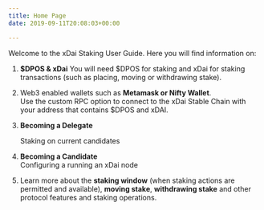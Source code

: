 ```yaml
---
title: Home Page
date: 2019-09-11T20:08:03+00:00

---
```

Welcome to the xDai Staking User Guide. Here you will find information on:

1. **$DPOS & xDai** You will need $DPOS for staking and xDai for staking transactions (such as placing, moving or withdrawing stake).
2. Web3 enabled wallets such as **Metamask or Nifty Wallet**.  
   Use the custom RPC option to connect to the xDai Stable Chain with your address that contains $DPOS and xDAI.
3. **Becoming a Delegate**

   Staking on current candidates
4. **Becoming a Candidate**  
   Configuring a running an xDai node
5. Learn more about the **staking window** (when staking actions are permitted and available), **moving stake**, **withdrawing stake** and other protocol features and staking operations.